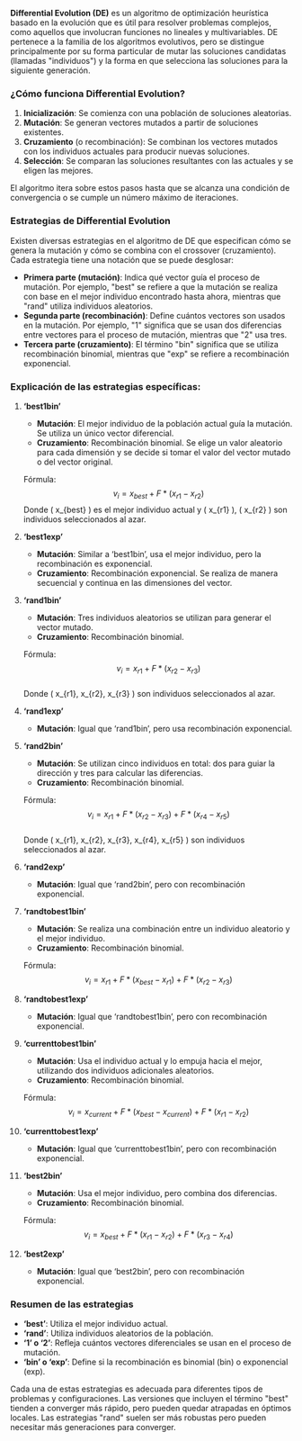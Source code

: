 **Differential Evolution (DE)** es un algoritmo de optimización heurística basado en la evolución que es útil para resolver problemas complejos, como aquellos que involucran funciones no lineales y multivariables. DE pertenece a la familia de los algoritmos evolutivos, pero se distingue principalmente por su forma particular de mutar las soluciones candidatas (llamadas "individuos") y la forma en que selecciona las soluciones para la siguiente generación.

### ¿Cómo funciona Differential Evolution?

1. **Inicialización**: Se comienza con una población de soluciones aleatorias.
2. **Mutación**: Se generan vectores mutados a partir de soluciones existentes.
3. **Cruzamiento** (o recombinación): Se combinan los vectores mutados con los individuos actuales para producir nuevas soluciones.
4. **Selección**: Se comparan las soluciones resultantes con las actuales y se eligen las mejores.

El algoritmo itera sobre estos pasos hasta que se alcanza una condición de convergencia o se cumple un número máximo de iteraciones.

### Estrategias de Differential Evolution

Existen diversas estrategias en el algoritmo de DE que especifican cómo se genera la mutación y cómo se combina con el crossover (cruzamiento). Cada estrategia tiene una notación que se puede desglosar:

- **Primera parte (mutación)**: Indica qué vector guía el proceso de mutación. Por ejemplo, "best" se refiere a que la mutación se realiza con base en el mejor individuo encontrado hasta ahora, mientras que "rand" utiliza individuos aleatorios.
- **Segunda parte (recombinación)**: Define cuántos vectores son usados en la mutación. Por ejemplo, "1" significa que se usan dos diferencias entre vectores para el proceso de mutación, mientras que "2" usa tres.
- **Tercera parte (cruzamiento)**: El término "bin" significa que se utiliza recombinación binomial, mientras que "exp" se refiere a recombinación exponencial.

### Explicación de las estrategias específicas:

1. **‘best1bin’**
   - **Mutación**: El mejor individuo de la población actual guía la mutación. Se utiliza un único vector diferencial.
   - **Cruzamiento**: Recombinación binomial. Se elige un valor aleatorio para cada dimensión y se decide si tomar el valor del vector mutado o del vector original.
   
   Fórmula:  
   $$ v_i = x_{best} + F * (x_{r1} - x_{r2}) $$
   Donde \( x_{best} \) es el mejor individuo actual y \( x_{r1} \), \( x_{r2} \) son individuos seleccionados al azar.

2. **‘best1exp’**
   - **Mutación**: Similar a ‘best1bin’, usa el mejor individuo, pero la recombinación es exponencial.
   - **Cruzamiento**: Recombinación exponencial. Se realiza de manera secuencial y continua en las dimensiones del vector.

3. **‘rand1bin’**
   - **Mutación**: Tres individuos aleatorios se utilizan para generar el vector mutado.
   - **Cruzamiento**: Recombinación binomial.

   Fórmula:  
   $$ v_i = x_{r1} + F * (x_{r2} - x_{r3}) $$  
   Donde \( x_{r1}, x_{r2}, x_{r3} \) son individuos seleccionados al azar.

4. **‘rand1exp’**
   - **Mutación**: Igual que ‘rand1bin’, pero usa recombinación exponencial.

5. **‘rand2bin’**
   - **Mutación**: Se utilizan cinco individuos en total: dos para guiar la dirección y tres para calcular las diferencias.
   - **Cruzamiento**: Recombinación binomial.

   Fórmula:  
   $$ v_i = x_{r1} + F * (x_{r2} - x_{r3}) + F * (x_{r4} - x_{r5}) $$  
   Donde \( x_{r1}, x_{r2}, x_{r3}, x_{r4}, x_{r5} \) son individuos seleccionados al azar.

6. **‘rand2exp’**
   - **Mutación**: Igual que ‘rand2bin’, pero con recombinación exponencial.

7. **‘randtobest1bin’**
   - **Mutación**: Se realiza una combinación entre un individuo aleatorio y el mejor individuo.
   - **Cruzamiento**: Recombinación binomial.

   Fórmula:  
   $$ v_i = x_{r1} + F * (x_{best} - x_{r1}) + F * (x_{r2} - x_{r3}) $$

8. **‘randtobest1exp’**
   - **Mutación**: Igual que ‘randtobest1bin’, pero con recombinación exponencial.

9. **‘currenttobest1bin’**
   - **Mutación**: Usa el individuo actual y lo empuja hacia el mejor, utilizando dos individuos adicionales aleatorios.
   - **Cruzamiento**: Recombinación binomial.

   Fórmula:  
   $$ v_i = x_{current} + F * (x_{best} - x_{current}) + F * (x_{r1} - x_{r2}) $$

10. **‘currenttobest1exp’**
    - **Mutación**: Igual que ‘currenttobest1bin’, pero con recombinación exponencial.

11. **‘best2bin’**
    - **Mutación**: Usa el mejor individuo, pero combina dos diferencias.
    - **Cruzamiento**: Recombinación binomial.

    Fórmula:  
    $$ v_i = x_{best} + F * (x_{r1} - x_{r2}) + F * (x_{r3} - x_{r4}) $$

12. **‘best2exp’**
    - **Mutación**: Igual que ‘best2bin’, pero con recombinación exponencial.

### Resumen de las estrategias

- **‘best’**: Utiliza el mejor individuo actual.
- **‘rand’**: Utiliza individuos aleatorios de la población.
- **‘1’ o ‘2’**: Refleja cuántos vectores diferenciales se usan en el proceso de mutación.
- **‘bin’ o ‘exp’**: Define si la recombinación es binomial (bin) o exponencial (exp).

Cada una de estas estrategias es adecuada para diferentes tipos de problemas y configuraciones. Las versiones que incluyen el término "best" tienden a converger más rápido, pero pueden quedar atrapadas en óptimos locales. Las estrategias "rand" suelen ser más robustas pero pueden necesitar más generaciones para converger.

